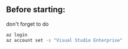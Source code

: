 ## Before starting:
don't forget to do
```bash
az login
az account set -s "Visual Studio Enterprise"
```
